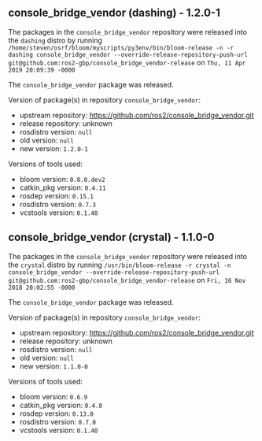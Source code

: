 ## console_bridge_vendor (dashing) - 1.2.0-1

The packages in the `console_bridge_vendor` repository were released into the `dashing` distro by running `/home/steven/osrf/bloom/myscripts/py3env/bin/bloom-release -n -r dashing console_bridge_vendor --override-release-repository-push-url git@github.com:ros2-gbp/console_bridge_vendor-release` on `Thu, 11 Apr 2019 20:09:39 -0000`

The `console_bridge_vendor` package was released.

Version of package(s) in repository `console_bridge_vendor`:

- upstream repository: https://github.com/ros2/console_bridge_vendor.git
- release repository: unknown
- rosdistro version: `null`
- old version: `null`
- new version: `1.2.0-1`

Versions of tools used:

- bloom version: `0.8.0.dev2`
- catkin_pkg version: `0.4.11`
- rosdep version: `0.15.1`
- rosdistro version: `0.7.3`
- vcstools version: `0.1.40`


## console_bridge_vendor (crystal) - 1.1.0-0

The packages in the `console_bridge_vendor` repository were released into the `crystal` distro by running `/usr/bin/bloom-release -r crystal -n console_bridge_vendor --override-release-repository-push-url git@github.com:ros2-gbp/console_bridge_vendor-release` on `Fri, 16 Nov 2018 20:02:55 -0000`

The `console_bridge_vendor` package was released.

Version of package(s) in repository `console_bridge_vendor`:

- upstream repository: https://github.com/ros2/console_bridge_vendor.git
- release repository: unknown
- rosdistro version: `null`
- old version: `null`
- new version: `1.1.0-0`

Versions of tools used:

- bloom version: `0.6.9`
- catkin_pkg version: `0.4.8`
- rosdep version: `0.13.0`
- rosdistro version: `0.7.0`
- vcstools version: `0.1.40`


